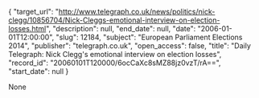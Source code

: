 {
  "target_url": "http://www.telegraph.co.uk/news/politics/nick-clegg/10856704/Nick-Cleggs-emotional-interview-on-election-losses.html", 
  "description": null, 
  "end_date": null, 
  "date": "2006-01-01T12:00:00", 
  "slug": 12184, 
  "subject": "European Parliament Elections 2014", 
  "publisher": "telegraph.co.uk", 
  "open_access": false, 
  "title": "Daily Telegraph: Nick Clegg's emotional interview on election losses", 
  "record_id": "20060101T120000/6ocCaXc8sMZ88jz0vzT/rA==", 
  "start_date": null
}

None